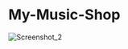 # My-Music-Shop
![Screenshot_2](https://user-images.githubusercontent.com/51006791/113756467-1445e180-971a-11eb-9853-ea270a0a4f7b.png)

